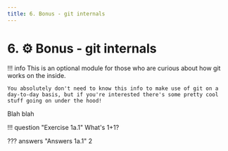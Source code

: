 ```yaml
---
title: 6. Bonus - git internals
---
```


# 6. :gear: Bonus - git internals

!!! info
    This is an optional module for those who are curious about how git works on the inside.

    You absolutely don't need to know this info to make use of git on a day-to-day basis, but if you're interested there's some pretty cool stuff going on under the hood!


Blah blah

!!! question "Exercise 1a.1"
    What's 1+1?

??? answers "Answers 1a.1"
    2
